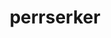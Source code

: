---
id: 863
title: perrserker
types: [steel]
image: https://raw.githubusercontent.com/PokeAPI/sprites/master/sprites/pokemon/863.png
---
